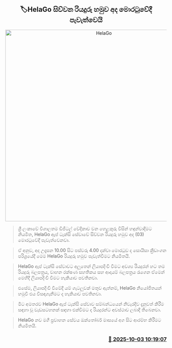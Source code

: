 <p align='center'><b><h2 align='center' title='HelaGo's fourth driver's meetup to be held in Moratuwa today'>🏷HelaGo සිව්වන රියදුරු හමුව අද මොරටුවේදී පැවැත්වෙයි</h2></b></p>
<p align='center'><img src='https://helakuru.sgp1.cdn.digitaloceanspaces.com/esana/images/lib/HelaGo-News-Thumb.jpg' width='600' alt='HelaGo's fourth driver's meetup to be held in Moratuwa today'></p>

> ශ්‍රී ලංකාවේ විශාලතම ඩිජිටල් වේදිකාව වන හෙළකුරු විසින් හඳුන්වාදීමට නියමිත, HelaGo ඇප් ටැක්සි සේවාවේ සිව්වන රියදුරු හමුව අද (03) මොරටුවේදී පැවැත්වෙනවා.

> ඒ අනුව, අද උදෑසන 10.00 සිට පස්වරු 4.00 දක්වා මොරටුව ද සොයිසා ක්‍රීඩාංගන පරිශ්‍රයේදී මෙම HelaGo රියදුරු හමුව පැවැත්වීමට නියමිතයි.

> HelaGo ඇප් ටැක්සි සේවාවට අලුතෙන් ලියාපදිංචි වීමට අවශ්‍ය රියදුරන් හට තම රියදුරු බලපත්‍රය, වාහන රක්ෂණ සහතිකය සහ ආදායම් බලපත්‍රය රැගෙන ඒමෙන් මෙහිදී ලියාපදිංචි වීමට හැකියාව පවතිනවා.

> එසේම, ලියාපදිංචි වීමේදී යම් ගැටලුවක් මතුව ඇත්නම්, HelaGo නියෝජිතයන් හමුවී එය විසඳාගැනීමට ද හැකියාව පවතිනවා.

> මීට අමතරව HelaGo ඇප් ටැක්සි සේවාව සම්බන්ධයෙන් නිවැරදිව දැනුවත් කිරීම සඳහා වූ වැඩසටහනක් සඳහා එක්වීමට ද රියදුරන්ට අවස්ථාව ලබාදී තිබෙනවා.

> HelaGo නව මගී ප්‍රවාහන සේවය ඔක්තෝබර් මාසයේ අග සිට ආරම්භ කිරීමට නියමිතයි.



<h3 align='right'><a href='https://www.helakuru.lk/esana/p/114196/'>📅 2025-10-03 10:19:07</a></h3>
